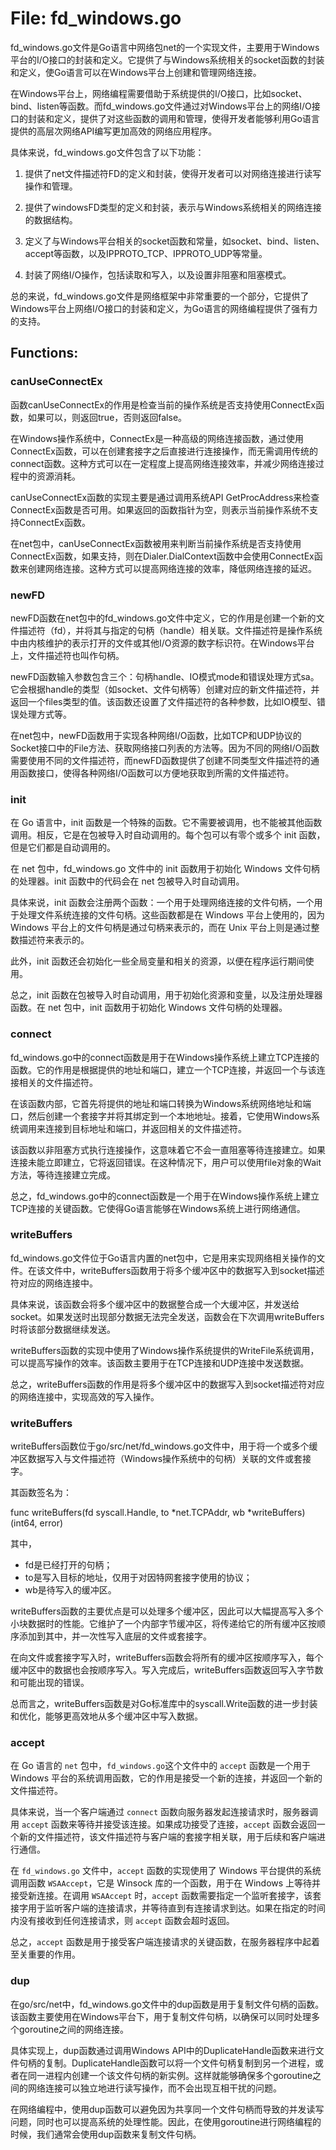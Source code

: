 # File: fd_windows.go

fd_windows.go文件是Go语言中网络包net的一个实现文件，主要用于Windows平台的I/O接口的封装和定义。它提供了与Windows系统相关的socket函数的封装和定义，使Go语言可以在Windows平台上创建和管理网络连接。

在Windows平台上，网络编程需要借助于系统提供的I/O接口，比如socket、bind、listen等函数。而fd_windows.go文件通过对Windows平台上的网络I/O接口的封装和定义，提供了对这些函数的调用和管理，使得开发者能够利用Go语言提供的高层次网络API编写更加高效的网络应用程序。

具体来说，fd_windows.go文件包含了以下功能：

1. 提供了net文件描述符FD的定义和封装，使得开发者可以对网络连接进行读写操作和管理。

2. 提供了windowsFD类型的定义和封装，表示与Windows系统相关的网络连接的数据结构。

3. 定义了与Windows平台相关的socket函数和常量，如socket、bind、listen、accept等函数，以及IPPROTO_TCP、IPPROTO_UDP等常量。

4. 封装了网络I/O操作，包括读取和写入，以及设置非阻塞和阻塞模式。

总的来说，fd_windows.go文件是网络框架中非常重要的一个部分，它提供了Windows平台上网络I/O接口的封装和定义，为Go语言的网络编程提供了强有力的支持。

## Functions:

### canUseConnectEx

函数canUseConnectEx的作用是检查当前的操作系统是否支持使用ConnectEx函数，如果可以，则返回true，否则返回false。

在Windows操作系统中，ConnectEx是一种高级的网络连接函数，通过使用ConnectEx函数，可以在创建套接字之后直接进行连接操作，而无需调用传统的connect函数。这种方式可以在一定程度上提高网络连接效率，并减少网络连接过程中的资源消耗。

canUseConnectEx函数的实现主要是通过调用系统API GetProcAddress来检查ConnectEx函数是否可用。如果返回的函数指针为空，则表示当前操作系统不支持ConnectEx函数。

在net包中，canUseConnectEx函数被用来判断当前操作系统是否支持使用ConnectEx函数，如果支持，则在Dialer.DialContext函数中会使用ConnectEx函数来创建网络连接。这种方式可以提高网络连接的效率，降低网络连接的延迟。



### newFD

newFD函数在net包中的fd_windows.go文件中定义，它的作用是创建一个新的文件描述符（fd），并将其与指定的句柄（handle）相关联。文件描述符是操作系统中由内核维护的表示打开的文件或其他I/O资源的数字标识符。在Windows平台上，文件描述符也叫作句柄。

newFD函数输入参数包含三个：句柄handle、IO模式mode和错误处理方式sa。它会根据handle的类型（如socket、文件句柄等）创建对应的新文件描述符，并返回一个files类型的值。该函数还设置了文件描述符的各种参数，比如IO模型、错误处理方式等。

在net包中，newFD函数用于实现各种网络I/O函数，比如TCP和UDP协议的Socket接口中的File方法、获取网络接口列表的方法等。因为不同的网络I/O函数需要使用不同的文件描述符，而newFD函数提供了创建不同类型文件描述符的通用函数接口，使得各种网络I/O函数可以方便地获取到所需的文件描述符。



### init

在 Go 语言中，init 函数是一个特殊的函数。它不需要被调用，也不能被其他函数调用。相反，它是在包被导入时自动调用的。每个包可以有零个或多个 init 函数，但是它们都是自动调用的。

在 net 包中，fd_windows.go 文件中的 init 函数用于初始化 Windows 文件句柄的处理器。init 函数中的代码会在 net 包被导入时自动调用。

具体来说，init 函数会注册两个函数：一个用于处理网络连接的文件句柄，一个用于处理文件系统连接的文件句柄。这些函数都是在 Windows 平台上使用的，因为 Windows 平台上的文件句柄是通过句柄来表示的，而在 Unix 平台上则是通过整数描述符来表示的。

此外，init 函数还会初始化一些全局变量和相关的资源，以便在程序运行期间使用。

总之，init 函数在包被导入时自动调用，用于初始化资源和变量，以及注册处理器函数。在 net 包中，init 函数用于初始化 Windows 文件句柄的处理器。



### connect

fd_windows.go中的connect函数是用于在Windows操作系统上建立TCP连接的函数。它的作用是根据提供的地址和端口，建立一个TCP连接，并返回一个与该连接相关的文件描述符。

在该函数内部，它首先将提供的地址和端口转换为Windows系统网络地址和端口，然后创建一个套接字并将其绑定到一个本地地址。接着，它使用Windows系统调用来连接到目标地址和端口，并返回相关的文件描述符。

该函数以非阻塞方式执行连接操作，这意味着它不会一直阻塞等待连接建立。如果连接未能立即建立，它将返回错误。在这种情况下，用户可以使用file对象的Wait方法，等待连接建立完成。

总之，fd_windows.go中的connect函数是一个用于在Windows操作系统上建立TCP连接的关键函数。它使得Go语言能够在Windows系统上进行网络通信。



### writeBuffers

fd_windows.go文件位于Go语言内置的net包中，它是用来实现网络相关操作的文件。在该文件中，writeBuffers函数用于将多个缓冲区中的数据写入到socket描述符对应的网络连接中。

具体来说，该函数会将多个缓冲区中的数据整合成一个大缓冲区，并发送给socket。如果发送时出现部分数据无法完全发送，函数会在下次调用writeBuffers时将该部分数据继续发送。

writeBuffers函数的实现中使用了Windows操作系统提供的WriteFile系统调用，可以提高写操作的效率。该函数主要用于在TCP连接和UDP连接中发送数据。

总之，writeBuffers函数的作用是将多个缓冲区中的数据写入到socket描述符对应的网络连接中，实现高效的写入操作。



### writeBuffers

writeBuffers函数位于go/src/net/fd_windows.go文件中，用于将一个或多个缓冲区数据写入与文件描述符（Windows操作系统中的句柄）关联的文件或套接字。

其函数签名为：

func writeBuffers(fd syscall.Handle, to *net.TCPAddr, wb *writeBuffers) (int64, error)

其中，

- fd是已经打开的句柄；
- to是写入目标的地址，仅用于对因特网套接字使用的协议；
- wb是待写入的缓冲区。

writeBuffers函数的主要优点是可以处理多个缓冲区，因此可以大幅提高写入多个小块数据时的性能。它维护了一个内部字节缓冲区，将传递给它的所有缓冲区按顺序添加到其中，并一次性写入底层的文件或套接字。

在向文件或套接字写入时，writeBuffers函数会将所有的缓冲区按顺序写入，每个缓冲区中的数据也会按顺序写入。写入完成后，writeBuffers函数返回写入字节数和可能出现的错误。

总而言之，writeBuffers函数是对Go标准库中的syscall.Write函数的进一步封装和优化，能够更高效地从多个缓冲区中写入数据。



### accept

在 Go 语言的 `net` 包中，`fd_windows.go`这个文件中的 `accept` 函数是一个用于 Windows 平台的系统调用函数，它的作用是接受一个新的连接，并返回一个新的文件描述符。

具体来说，当一个客户端通过 `connect` 函数向服务器发起连接请求时，服务器调用 `accept` 函数来等待并接受该连接。如果成功接受了连接，`accept` 函数会返回一个新的文件描述符，该文件描述符与客户端的套接字相关联，用于后续和客户端进行通信。

在 `fd_windows.go` 文件中，`accept` 函数的实现使用了 Windows 平台提供的系统调用函数 `WSAAccept`，它是 Winsock 库的一个函数，用于在 Windows 上等待并接受新连接。在调用 `WSAAccept` 时，`accept` 函数需要指定一个监听套接字，该套接字用于监听客户端的连接请求，并等待直到有连接请求到达。如果在指定的时间内没有接收到任何连接请求，则 `accept` 函数会超时返回。

总之，`accept` 函数是用于接受客户端连接请求的关键函数，在服务器程序中起着至关重要的作用。



### dup

在go/src/net中，fd_windows.go文件中的dup函数是用于复制文件句柄的函数。该函数主要使用在Windows平台下，用于复制文件句柄，以确保可以同时处理多个goroutine之间的网络连接。

具体实现上，dup函数通过调用Windows API中的DuplicateHandle函数来进行文件句柄的复制。DuplicateHandle函数可以将一个文件句柄复制到另一个进程，或者在同一进程内创建一个该文件句柄的新实例。这样就能够确保多个goroutine之间的网络连接可以独立地进行读写操作，而不会出现互相干扰的问题。

在网络编程中，使用dup函数可以避免因为共享同一个文件句柄而导致的并发读写问题，同时也可以提高系统的处理性能。因此，在使用goroutine进行网络编程的时候，我们通常会使用dup函数来复制文件句柄。



